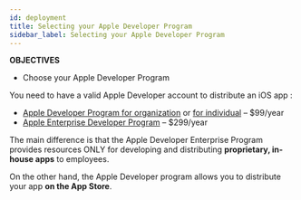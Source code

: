 ```yaml
---
id: deployment
title: Selecting your Apple Developer Program
sidebar_label: Selecting your Apple Developer Program
---
```



<div class = "objectives">
<b>OBJECTIVES</b>

* Choose your Apple Developer Program
</div>

You need to have a valid Apple Developer account to distribute an iOS app :

* [Apple Developer Program for organization](register-apple-developer-program-organization.html) or [for individual](register-apple-developer-program-individual.html) – $99/year 
* [Apple Enterprise Developer Program](register-apple-developer-enterprise-program.html) – $299/year

The main difference is that the Apple Developer Enterprise Program provides resources ONLY for developing and distributing **proprietary, in-house apps** to employees.

On the other hand, the Apple Developer program allows you to distribute your app **on the App Store**.